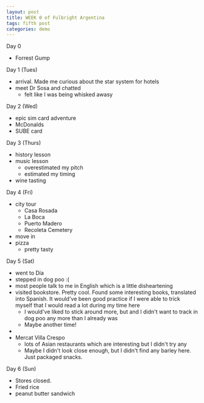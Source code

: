 ```yaml
---
layout: post
title: WEEK 0 of Fulbright Argentina
tags: fifth post
categories: demo
---
```


Day 0
- Forrest Gump

Day 1 (Tues)
- arrival. Made me curious about the star system for hotels
- meet Dr Sosa and chatted
	- felt like I was being whisked awasy

Day 2 (Wed)
- epic sim card adventure
- McDonalds
- SUBE card

Day 3 (Thurs)
- history lesson
- music lesson
	- overestimated my pitch
	- estimated my timing
- wine tasting

Day 4 (Fri)
- city tour
	- Casa Rosada
	- La Boca
	- Puerto Madero
	- Recoleta Cemetery 
- move in
- pizza
	- pretty tasty

Day 5 (Sat)
- went to Día 
- stepped in dog poo :(
- most people talk to me in English which is a little disheartening
- visited bookstore. Pretty cool. Found some interesting books, translated into Spanish. It would've been good practice if I were able to trick myself that I would read a lot during my time here
	- I would've liked to stick around more, but and I didn't want to track in dog poo any more than I already was
	- Maybe another time!
- 
- Mercat Villa Crespo
	- lots of Asian restaurants which are interesting but I didn't try any
	- Maybe I didn't look close enough, but I didn't find any barley here. Just packaged snacks.

Day 6 (Sun)
- Stores closed. 
- Fried rice
- peanut butter sandwich
